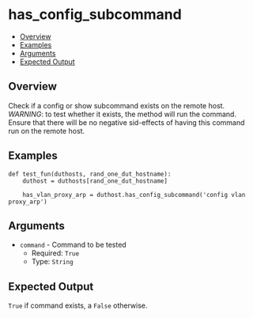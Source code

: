 # has_config_subcommand

- [Overview](#overview)
- [Examples](#examples)
- [Arguments](#arguments)
- [Expected Output](#expected-output)

## Overview
Check if a config or show subcommand exists on the remote host. *WARNING*: to test whether it exists, the method will run the command. Ensure that there will be no negative sid-effects of having this command run on the remote host.

## Examples
```
def test_fun(duthosts, rand_one_dut_hostname):
    duthost = duthosts[rand_one_dut_hostname]

    has_vlan_proxy_arp = duthost.has_config_subcommand('config vlan proxy_arp')
```

## Arguments
- `command` - Command to be tested
    - Required: `True`
    - Type: `String`

## Expected Output
`True` if command exists, a `False` otherwise.
